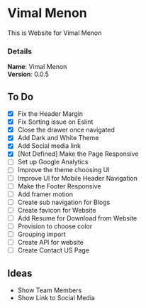 # Vimal Menon

This is Website for Vimal Menon

### Details

<b>Name</b>: Vimal Menon
<br/>
<b>Version</b>: 0.0.5
<br/>

## To Do

- [x] Fix the Header Margin
- [x] Fix Sorting issue on Eslint
- [x] Close the drawer once navigated
- [x] Add Dark and White Theme
- [x] Add Social media link
- [x] [Not Defined] Make the Page Responsive
- [ ] Set up Google Analytics
- [ ] Improve the theme choosing UI
- [ ] Improve UI for Mobile Header Navigation
- [ ] Make the Footer Responsive
- [ ] Add framer motion
- [ ] Create sub navigation for Blogs
- [ ] Create favicon for Website
- [ ] Add Resume for Download from Website
- [ ] Provision to choose color
- [ ] Grouping import
- [ ] Create API for website
- [ ] Create Contact US Page

## Ideas

- Show Team Members
- Show Link to Social Media
